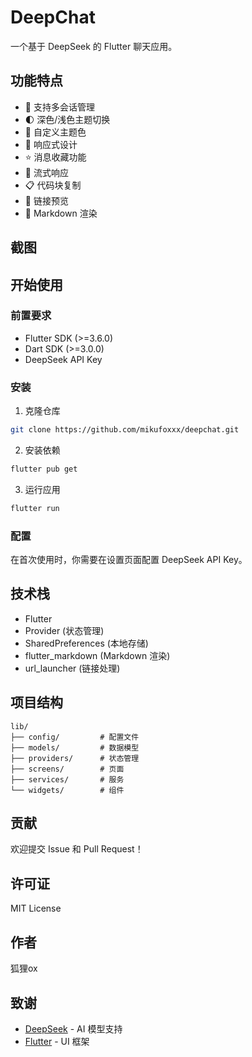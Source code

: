 # DeepChat

一个基于 DeepSeek 的 Flutter 聊天应用。

## 功能特点

- 💬 支持多会话管理
- 🌓 深色/浅色主题切换
- 🎨 自定义主题色
- 📱 响应式设计
- ⭐ 消息收藏功能
- 🔄 流式响应
- 📋 代码块复制
- 🔗 链接预览
- 📝 Markdown 渲染

## 截图


## 开始使用

### 前置要求

- Flutter SDK (>=3.6.0)
- Dart SDK (>=3.0.0)
- DeepSeek API Key

### 安装

1. 克隆仓库
```bash
git clone https://github.com/mikufoxxx/deepchat.git
```

2. 安装依赖
```bash
flutter pub get
```

3. 运行应用
```bash
flutter run
```

### 配置

在首次使用时，你需要在设置页面配置 DeepSeek API Key。

## 技术栈

- Flutter
- Provider (状态管理)
- SharedPreferences (本地存储)
- flutter_markdown (Markdown 渲染)
- url_launcher (链接处理)

## 项目结构

```
lib/
├── config/         # 配置文件
├── models/         # 数据模型
├── providers/      # 状态管理
├── screens/        # 页面
├── services/       # 服务
└── widgets/        # 组件
```

## 贡献

欢迎提交 Issue 和 Pull Request！

## 许可证

MIT License

## 作者

狐狸ox

## 致谢

- [DeepSeek](https://deepseek.com) - AI 模型支持
- [Flutter](https://flutter.dev) - UI 框架
